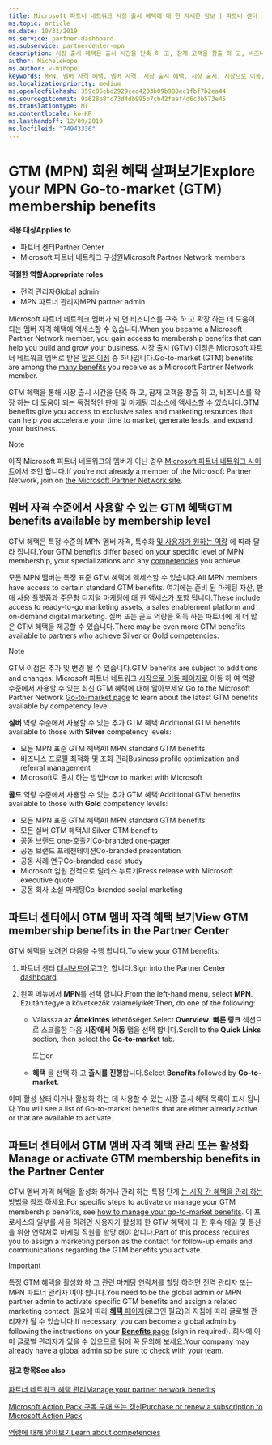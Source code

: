 ```yaml
---
title: Microsoft 파트너 네트워크 시장 출시 혜택에 대 한 자세한 정보 | 파트너 센터
ms.topic: article
ms.date: 10/31/2019
ms.service: partner-dashboard
ms.subservice: partnercenter-mpn
description: 시장 출시 혜택은 출시 시간을 단축 하 고, 잠재 고객을 창출 하 고, 비즈니스를 확장 하는 데 도움이 되는 독점적인 판매 및 마케팅 리소스에 대 한 액세스를 제공 합니다.
author: MicheleHope
ms.author: v-mihope
keywords: MPN, 멤버 자격 혜택, 멤버 자격, 시장 출시 혜택, 시장 출시, 시장으로 이동, GTM, 골드 구성원 자격, 실버 멤버 자격
ms.localizationpriority: medium
ms.openlocfilehash: 359c86cbd2929ced4203b09b988ec1fbf7b2ea44
ms.sourcegitcommit: 9a628b8fc73d4db995b7cb42faaf4d6c3b573e45
ms.translationtype: MT
ms.contentlocale: ko-KR
ms.lasthandoff: 12/09/2019
ms.locfileid: "74943336"
---
```

# <a name="explore-your-mpn-go-to-market-gtm-membership-benefits"></a><span data-ttu-id="76a17-104">GTM (MPN) 회원 혜택 살펴보기</span><span class="sxs-lookup"><span data-stu-id="76a17-104">Explore your MPN Go-to-market (GTM) membership benefits</span></span>

<span data-ttu-id="76a17-105">**적용 대상**</span><span class="sxs-lookup"><span data-stu-id="76a17-105">**Applies to**</span></span>

- <span data-ttu-id="76a17-106">파트너 센터</span><span class="sxs-lookup"><span data-stu-id="76a17-106">Partner Center</span></span>
- <span data-ttu-id="76a17-107">Microsoft 파트너 네트워크 구성원</span><span class="sxs-lookup"><span data-stu-id="76a17-107">Microsoft Partner Network members</span></span>

<span data-ttu-id="76a17-108">**적절한 역할**</span><span class="sxs-lookup"><span data-stu-id="76a17-108">**Appropriate roles**</span></span>

- <span data-ttu-id="76a17-109">전역 관리자</span><span class="sxs-lookup"><span data-stu-id="76a17-109">Global admin</span></span>
- <span data-ttu-id="76a17-110">MPN 파트너 관리자</span><span class="sxs-lookup"><span data-stu-id="76a17-110">MPN partner admin</span></span>

<span data-ttu-id="76a17-111">Microsoft 파트너 네트워크 멤버가 되 면 비즈니스를 구축 하 고 확장 하는 데 도움이 되는 멤버 자격 혜택에 액세스할 수 있습니다.</span><span class="sxs-lookup"><span data-stu-id="76a17-111">When you became a Microsoft Partner Network member, you gain access to membership benefits that can help you build and grow your business.</span></span> <span data-ttu-id="76a17-112">시장 출시 (GTM) 이점은 Microsoft 파트너 네트워크 멤버로 받은 [많은 이점](https://partner.microsoft.com/manage-your-partner-network-benefits) 중 하나입니다.</span><span class="sxs-lookup"><span data-stu-id="76a17-112">Go-to-market (GTM) benefits are among the [many benefits](https://partner.microsoft.com/manage-your-partner-network-benefits) you receive as a Microsoft Partner Network member.</span></span> 

<span data-ttu-id="76a17-113">GTM 혜택을 통해 시장 출시 시간을 단축 하 고, 잠재 고객을 창출 하 고, 비즈니스를 확장 하는 데 도움이 되는 독점적인 판매 및 마케팅 리소스에 액세스할 수 있습니다.</span><span class="sxs-lookup"><span data-stu-id="76a17-113">GTM benefits give you access to exclusive sales and marketing resources that can help you accelerate your time to market, generate leads, and expand your business.</span></span>

>[!NOTE]
><span data-ttu-id="76a17-114">아직 Microsoft 파트너 네트워크의 멤버가 아닌 경우 [Microsoft 파트너 네트워크 사이트](https://partner.microsoft.com/membership)에서 조인 합니다.</span><span class="sxs-lookup"><span data-stu-id="76a17-114">If you're not already a member of the Microsoft Partner Network, join on [the Microsoft Partner Network site](https://partner.microsoft.com/membership).</span></span>


## <a name="gtm-benefits-available-by-membership-level"></a><span data-ttu-id="76a17-115">멤버 자격 수준에서 사용할 수 있는 GTM 혜택</span><span class="sxs-lookup"><span data-stu-id="76a17-115">GTM benefits available by membership level</span></span>

<span data-ttu-id="76a17-116">GTM 혜택은 특정 수준의 MPN 멤버 자격, 특수화 [및 사용자가 원하는 역량](learn-about-competencies.md) 에 따라 달라 집니다.</span><span class="sxs-lookup"><span data-stu-id="76a17-116">Your GTM benefits differ based on your specific level of MPN membership, your specializations and any [competencies](learn-about-competencies.md) you achieve.</span></span>

<span data-ttu-id="76a17-117">모든 MPN 멤버는 특정 표준 GTM 혜택에 액세스할 수 있습니다.</span><span class="sxs-lookup"><span data-stu-id="76a17-117">All MPN members have access to certain standard GTM benefits.</span></span> <span data-ttu-id="76a17-118">여기에는 준비 된 마케팅 자산, 판매 사용 플랫폼과 주문형 디지털 마케팅에 대 한 액세스가 포함 됩니다.</span><span class="sxs-lookup"><span data-stu-id="76a17-118">These include access to ready-to-go marketing assets, a sales enablement platform and on-demand digital marketing.</span></span> <span data-ttu-id="76a17-119">실버 또는 골드 역량을 획득 하는 파트너에 게 더 많은 GTM 혜택을 제공할 수 있습니다.</span><span class="sxs-lookup"><span data-stu-id="76a17-119">There may be even more GTM benefits available to partners who achieve Silver or Gold competencies.</span></span>

>[!NOTE]
><span data-ttu-id="76a17-120">GTM 이점은 추가 및 변경 될 수 있습니다.</span><span class="sxs-lookup"><span data-stu-id="76a17-120">GTM benefits are subject to additions and changes.</span></span> <span data-ttu-id="76a17-121">Microsoft 파트너 네트워크 [시장으로 이동 페이지로](https://partner.microsoft.com/membership/go-to-market) 이동 하 여 역량 수준에서 사용할 수 있는 최신 GTM 혜택에 대해 알아보세요.</span><span class="sxs-lookup"><span data-stu-id="76a17-121">Go to the Microsoft Partner Network [Go-to-market page](https://partner.microsoft.com/membership/go-to-market) to learn about the latest GTM benefits available by competency level.</span></span>

<span data-ttu-id="76a17-122">**실버** 역량 수준에서 사용할 수 있는 추가 GTM 혜택:</span><span class="sxs-lookup"><span data-stu-id="76a17-122">Additional GTM benefits available to those with **Silver** competency levels:</span></span>

- <span data-ttu-id="76a17-123">모든 MPN 표준 GTM 혜택</span><span class="sxs-lookup"><span data-stu-id="76a17-123">All MPN standard GTM benefits</span></span>
- <span data-ttu-id="76a17-124">비즈니스 프로필 최적화 및 조회 관리</span><span class="sxs-lookup"><span data-stu-id="76a17-124">Business profile optimization and referral management</span></span>
- <span data-ttu-id="76a17-125">Microsoft로 출시 하는 방법</span><span class="sxs-lookup"><span data-stu-id="76a17-125">How to market with Microsoft</span></span>

<span data-ttu-id="76a17-126">**골드** 역량 수준에서 사용할 수 있는 추가 GTM 혜택:</span><span class="sxs-lookup"><span data-stu-id="76a17-126">Additional GTM benefits available to those with **Gold** competency levels:</span></span>

- <span data-ttu-id="76a17-127">모든 MPN 표준 GTM 혜택</span><span class="sxs-lookup"><span data-stu-id="76a17-127">All MPN standard GTM benefits</span></span>
- <span data-ttu-id="76a17-128">모든 실버 GTM 혜택</span><span class="sxs-lookup"><span data-stu-id="76a17-128">All Silver GTM benefits</span></span>
- <span data-ttu-id="76a17-129">공동 브랜드 one-호출기</span><span class="sxs-lookup"><span data-stu-id="76a17-129">Co-branded one-pager</span></span>
- <span data-ttu-id="76a17-130">공동 브랜드 프레젠테이션</span><span class="sxs-lookup"><span data-stu-id="76a17-130">Co-branded presentation</span></span>
- <span data-ttu-id="76a17-131">공동 사례 연구</span><span class="sxs-lookup"><span data-stu-id="76a17-131">Co-branded case study</span></span>
- <span data-ttu-id="76a17-132">Microsoft 임원 견적으로 릴리스 누르기</span><span class="sxs-lookup"><span data-stu-id="76a17-132">Press release with Microsoft executive quote</span></span>
- <span data-ttu-id="76a17-133">공동 회사 소셜 마케팅</span><span class="sxs-lookup"><span data-stu-id="76a17-133">Co-branded social marketing</span></span>

## <a name="view-gtm-membership-benefits-in-the-partner-center"></a><span data-ttu-id="76a17-134">파트너 센터에서 GTM 멤버 자격 혜택 보기</span><span class="sxs-lookup"><span data-stu-id="76a17-134">View GTM membership benefits in the Partner Center</span></span>

<span data-ttu-id="76a17-135">GTM 혜택을 보려면 다음을 수행 합니다.</span><span class="sxs-lookup"><span data-stu-id="76a17-135">To view your GTM benefits:</span></span>

1. <span data-ttu-id="76a17-136">파트너 센터 [대시보드에]( https://docs.microsoft.com/partner-center/)로그인 합니다.</span><span class="sxs-lookup"><span data-stu-id="76a17-136">Sign into the Partner Center [dashboard]( https://docs.microsoft.com/partner-center/).</span></span>

2. <span data-ttu-id="76a17-137">왼쪽 메뉴에서 **MPN**를 선택 합니다.</span><span class="sxs-lookup"><span data-stu-id="76a17-137">From the left-hand menu, select **MPN**.</span></span> <span data-ttu-id="76a17-138">Ezután tegye a következők valamelyikét:</span><span class="sxs-lookup"><span data-stu-id="76a17-138">Then, do one of the following:</span></span>

    - <span data-ttu-id="76a17-139">Válassza az **Áttekintés** lehetőséget.</span><span class="sxs-lookup"><span data-stu-id="76a17-139">Select **Overview**.</span></span> <span data-ttu-id="76a17-140">**빠른 링크** 섹션으로 스크롤한 다음 **시장에서 이동** 탭을 선택 합니다.</span><span class="sxs-lookup"><span data-stu-id="76a17-140">Scroll to the **Quick Links** section, then select the **Go-to-market** tab.</span></span>

      <span data-ttu-id="76a17-141">또는</span><span class="sxs-lookup"><span data-stu-id="76a17-141">or</span></span>

    - <span data-ttu-id="76a17-142">**혜택** 을 선택 하 고 **출시를 진행**합니다.</span><span class="sxs-lookup"><span data-stu-id="76a17-142">Select **Benefits** followed by **Go-to-market**.</span></span>

<span data-ttu-id="76a17-143">이미 활성 상태 이거나 활성화 하는 데 사용할 수 있는 시장 출시 혜택 목록이 표시 됩니다.</span><span class="sxs-lookup"><span data-stu-id="76a17-143">You will see a list of Go-to-market benefits that are either already active or that are available to activate.</span></span>

## <a name="manage-or-activate-gtm-membership-benefits-in-the-partner-center"></a><span data-ttu-id="76a17-144">파트너 센터에서 GTM 멤버 자격 혜택 관리 또는 활성화</span><span class="sxs-lookup"><span data-stu-id="76a17-144">Manage or activate GTM membership benefits in the Partner Center</span></span>

<span data-ttu-id="76a17-145">GTM 멤버 자격 혜택을 활성화 하거나 관리 하는 특정 단계 [는 시장 간 혜택을 관리 하는 방법](manage-your-partner-network-benefits.md#manage-go-to-market-benefits)을 참조 하세요.</span><span class="sxs-lookup"><span data-stu-id="76a17-145">For specific steps to activate or manage your GTM membership benefits, see [how to manage your go-to-market benefits](manage-your-partner-network-benefits.md#manage-go-to-market-benefits).</span></span> <span data-ttu-id="76a17-146">이 프로세스의 일부를 사용 하려면 사용자가 활성화 한 GTM 혜택에 대 한 후속 메일 및 통신을 위한 연락처로 마케팅 직원을 할당 해야 합니다.</span><span class="sxs-lookup"><span data-stu-id="76a17-146">Part of this process requires you to assign a marketing person as the contact for follow-up emails and communications regarding the GTM benefits you activate.</span></span>

>[!IMPORTANT]
><span data-ttu-id="76a17-147">특정 GTM 혜택을 활성화 하 고 관련 마케팅 연락처를 할당 하려면 전역 관리자 또는 MPN 파트너 관리자 여야 합니다.</span><span class="sxs-lookup"><span data-stu-id="76a17-147">You need to be the global admin or MPN partner admin to activate specific GTM benefits and assign a related marketing contact.</span></span> <span data-ttu-id="76a17-148">필요에 따라 [**혜택** 페이지](https://partnercenter.microsoft.com/pcv/partnership/benefits)(로그인 필요)의 지침에 따라 글로벌 관리자가 될 수 있습니다.</span><span class="sxs-lookup"><span data-stu-id="76a17-148">If necessary, you can become a global admin by following the instructions on your [**Benefits** page](https://partnercenter.microsoft.com/pcv/partnership/benefits) (sign in required).</span></span> <span data-ttu-id="76a17-149">회사에 이미 글로벌 관리자가 있을 수 있으므로 팀에 꼭 문의해 보세요.</span><span class="sxs-lookup"><span data-stu-id="76a17-149">Your company may already have a global admin so be sure to check with your team.</span></span>

#### <a name="see-also"></a><span data-ttu-id="76a17-150">참고 항목</span><span class="sxs-lookup"><span data-stu-id="76a17-150">See also</span></span>

[<span data-ttu-id="76a17-151">파트너 네트워크 혜택 관리</span><span class="sxs-lookup"><span data-stu-id="76a17-151">Manage your partner network benefits</span></span>](manage-your-partner-network-benefits.md)

[<span data-ttu-id="76a17-152">Microsoft Action Pack 구독 구매 또는 갱신</span><span class="sxs-lookup"><span data-stu-id="76a17-152">Purchase or renew a subscription to Microsoft Action Pack</span></span>](mpn-get-action-pack.md)

[<span data-ttu-id="76a17-153">역량에 대해 알아보기</span><span class="sxs-lookup"><span data-stu-id="76a17-153">Learn about competencies</span></span>](learn-about-competencies.md)
